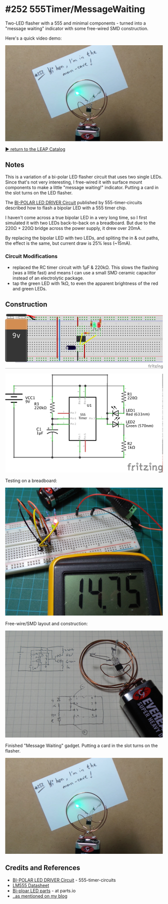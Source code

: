 # #252 555Timer/MessageWaiting

Two-LED flasher with a 555 and minimal components - turned into a "message waiting" indicator with some free-wired SMD construction.

Here's a quick video demo:

[![MessageWaiting](./assets/MessageWaiting_build.jpg?raw=true)](http://www.youtube.com/watch?v=_ujCu5yxSXQ)


[:arrow_forward: return to the LEAP Catalog](https://leap.tardate.com)

## Notes

This is a variation of a bi-polar LED flasher circuit that uses two single LEDs.
Since that's not very interesting,  I free-wired it with surface mount components
to make a little "message waiting!" indicator. Putting a card in the slot turns on the LED flasher.

The [BI-POLAR LED DRIVER Circuit](http://www.555-timer-circuits.com/bi-polar-led-driver.html)
published by 555-timer-circuits described how to flash a bipolar LED with a 555 timer chip.

I haven't come across a true bipolar LED in a very long time, so I first simulated it
with two LEDs back-to-back on a breadboard.
But due to the 220Ω + 220Ω bridge across the power supply, it drew over 20mA.

By replacing the bipolar LED with two LEDs, and spliting the in & out paths, the effect is the same,
but current draw is 25% less (~15mA).

### Circuit Modifications

* replaced the RC timer circuit with 1µF & 220kΩ. This slows the flashing (was a little fast) and means I can use a small SMD ceramic capacitor instead of an electrolytic package.
* tap the green LED with 1kΩ, to even the apparent brightness of the red and green LEDs.

## Construction

![Breadboard](./assets/MessageWaiting_bb.jpg?raw=true)

![Schematic](./assets/MessageWaiting_schematic.jpg?raw=true)

Testing on a breadboard:

![MessageWaiting_build_breadboard](./assets/MessageWaiting_build_breadboard.jpg?raw=true)

Free-wire/SMD layout and construction:

![MessageWaiting_build_layout](./assets/MessageWaiting_build_layout.jpg?raw=true)

Finished "Message Waiting" gadget. Putting a card in the slot turns on the flasher.

![Build](./assets/MessageWaiting_build.jpg?raw=true)

## Credits and References
* [BI-POLAR LED DRIVER Circuit](http://www.555-timer-circuits.com/bi-polar-led-driver.html) - 555-timer-circuits
* [LM555 Datasheet](http://www.futurlec.com/Linear/LM555CN.shtml)
* [Bi-ploar LED parts](http://parts.io/search/term-bi-polar%20led/Class-Optoelectronics/Category-Visible%20LEDs?Configuration=COMMON%20BIPOLAR%20TERMINAL%2C%202%20ELEMENTS) - at parts.io
* [..as mentioned on my blog](https://blog.tardate.com/2017/02/leap252-message-waiting.html)
